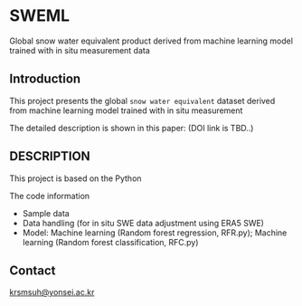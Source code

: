 # SWEML
Global snow water equivalent product derived from machine learning model trained with in situ measurement data

## Introduction

This project presents the global `snow water equivalent` dataset derived from machine learning model trained with in situ measurement

The detailed description is shown in this paper:
(DOI link is TBD..)

## DESCRIPTION 

This project is based on the Python

The code information 
* Sample data 
* Data handling (for in situ SWE data adjustment using ERA5 SWE)
* Model: Machine learning (Random forest regression, RFR.py); Machine learning (Random forest classification, RFC.py)

## Contact
krsmsuh@yonsei.ac.kr




	
